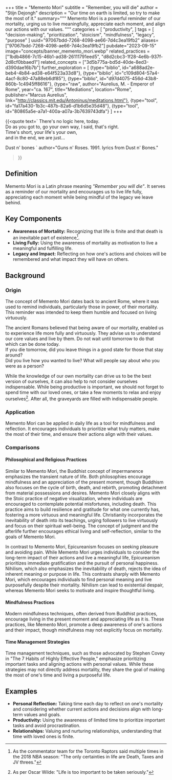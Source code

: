 +++
title = "Memento Mori"
subtitle = "Remember, you will die"
author = "Stijn Dejongh"
description = "Our time on earth is limited, so try to make the most of it."
summary="""
Memento Mori is a powerful reminder of our mortality, urging us to live meaningfully, appreciate each moment, and align our actions with our values.
"""
categories = [
    "productivity",
]
tags = [
    "decision-making", "prioritization", "stoicism", "mindfulness", "legacy", "purpose"
]
uuid="97067bdd-7268-4098-ae66-7d4c3ea19fb2"
aliases=["97067bdd-7268-4098-ae66-7d4c3ea19fb2"]
pubdate="2023-09-15"
image="concepts/banner_memento_mori.webp"
related_practices = ["1bdb4866-7c15-46b1-ad38-26111791eed5", "d8d2cbc3-1f28-4e6b-937f-2d8cf0bbaed1"]
related_concepts = ["3d5b775a-bd5d-40de-8ed3-d390dae16b7b"]
further_exploration = [
  {type="biblio", id="a688ad2e-beb4-4b84-ad38-e64f523a33d8"},
  {type="biblio", id="c109d804-57a4-4acf-8c80-47a88eb6df85"},
  {type="biblio", id="d97d4075-456d-43b8-860b-1c4945ff8616"},
  {type="raw", author="Aurelius, M. - Emperor of Rome", year="ca. 167", title="Mediations", location="Rome", publisher="Marcus Aurelius", link="http://classics.mit.edu/Antoninus/meditations.html"},
  {type="tool", id="fa17a430-1b3c-487b-82a6-d1b6d5e35d48"},
  {type="tool", id="80865a5e-a7a1-400a-a07a-3b7639743dfa"}
]
+++

{{<quote text=`
There's no logic here, today.  
Do as you got to, go your own way, I said, that\'s right.  
Time's short, your life\'s your own,  
and in the end, we are just...

Dust n\' bones
`
author="Guns n' Roses. 1991. lyrics from Dust n' Bones."
>}}

## Definition

Memento Mori is a Latin phrase meaning _"Remember you will die"_. It serves as a reminder of our mortality and encourages us to live life fully,
appreciating each moment while being mindful of the legacy we leave behind.

## Key Components

* **Awareness of Mortality:** Recognizing that life is finite and that death is an inevitable part of existence[^1].
* **Living Fully:** Using the awareness of mortality as motivation to live a meaningful and fulfilling life.
* **Legacy and Impact:** Reflecting on how one's actions and choices will be remembered and what impact they will have on others.

## Background

### Origin

The concept of Memento Mori dates back to ancient Rome, where it was used to remind individuals, particularly those in power, of their mortality.
This reminder was intended to keep them humble and focused on living virtuously.

The ancient Romans believed that being aware of our mortality, enabled us to experience life more fully and virtuously.
They advise us to understand our core values and live by them. Do not wait until tomorrow to do that which can be done today.  
If you die tomorrow, did you leave things in a good state for those that stay around?  
Did you live how you wanted to live? What will people say about who you were as a person?

While the knowledge of our own mortality can drive us to be the best version of ourselves, it can also help to not consider ourselves
indispensable. While being productive is important, we should not forget to spend time with our loved ones, or take a few moments to relax and
enjoy ourselves[^2]. After all, the graveyards are filled with indispensable people.

### Application

Memento Mori can be applied in daily life as a tool for mindfulness and reflection. It encourages individuals to prioritize what truly matters, make
the most of their time, and ensure their actions align with their values.

### Comparisons

#### Philosophical and Religious Practices

Similar to Memento Mori, the Buddhist concept of impermanence emphasizes the transient nature of life. Both philosophies encourage mindfulness and
an appreciation of the present moment, though Buddhism also focuses on the cycle of birth, death, and rebirth, promoting detachment from material
possessions and desires. Memento Mori closely aligns with the Stoic practice of negative visualization, where individuals are encouraged to contemplate potential
misfortunes, including death. This practice aims to build resilience and gratitude for what one currently has, fostering a more virtuous and
meaningful life. Christianity incorporates the inevitability of death into its teachings, urging followers to live virtuously and focus on their spiritual
well-being. The concept of judgment and the afterlife further encourages ethical living and self-reflection, similar to the goals of Memento Mori.

In contrast to Memento Mori, Epicureanism focuses on seeking pleasure and avoiding pain. While Memento Mori urges individuals to consider the
long-term impact of their actions and live a meaningful life, Epicureanism prioritizes immediate gratification and the pursuit of personal
happiness. Nihilism, which also emphasizes the inevitability of death, rejects the idea of inherent meaning or purpose in life. This contrasts sharply with
Memento Mori, which encourages individuals to find personal meaning and live purposefully despite their mortality. Nihilism can lead to existential
despair, whereas Memento Mori seeks to motivate and inspire thoughtful living.

#### Mindfulness Practices

Modern mindfulness techniques, often derived from Buddhist practices, encourage living in the present moment and appreciating life as it is. These
practices, like Memento Mori, promote a deep awareness of one's actions and their impact, though mindfulness may not explicitly focus on mortality.

#### Time Management Strategies

Time management techniques, such as those advocated by Stephen Covey in "The 7 Habits of Highly Effective People," emphasize prioritizing important
tasks and aligning actions with personal values. While these strategies may not directly address mortality, they share the goal of making the most
of one's time and living a purposeful life.

## Examples

* **Personal Reflection:** Taking time each day to reflect on one's mortality and considering whether current actions and decisions align with
  long-term values and goals.
* **Productivity:** Using the awareness of limited time to prioritize important tasks and avoid procrastination.
* **Relationships:** Valuing and nurturing relationships, understanding that time with loved ones is finite.

[^1]: As the commentator team for the Toronto Raptors said multiple times in the 2018 NBA season: "The only certainties in life are Death, Taxes and JV threes." 
[^2]: As per Oscar Wilde: "Life is too important to be taken seriously."
